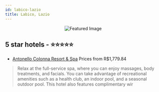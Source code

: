 ```yaml
---
id: labico-lazio
title: Labico, Lazio
---
```


<center><img src="https://i.travelapi.com/hotels/6000000/5070000/5062400/5062370/2f0958db_z.jpg" alt="Featured Image" /></center>


##  5 star hotels - ⭐️⭐️⭐️⭐️⭐️

-    [Antonello Colonna Resort & Spa](https://us.hurb.com/hotels/labico/antonello-colonna-resort-spa-JNP-JP943193?cmp=18055) Prices from R$1,779.84
   > Relax at the full-service spa, where you can enjoy massages, body treatments, and facials. You can take advantage of recreational amenities such as a health club, an indoor pool, and a seasonal outdoor pool. This hotel also features complimentary wir
